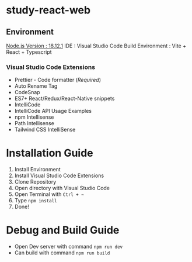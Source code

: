 # study-react-web

## Environment
[Node.js Version : 18.12.1](https://nodejs.org/) 
IDE : Visual Studio Code
Build Environment : Vite + React + Typescript

### Visual Studio Code Extensions
- Prettier - Code formatter (*Required*)
- Auto Rename Tag
- CodeSnap
- ES7+ React/Redux/React-Native snippets
- IntelliCode
- IntelliCode API Usage Examples
- npm Intellisense
- Path Intellisense
- Tailwind CSS IntelliSense

# Installation Guide
1. Install Environment
2. Install Visual Studio Code Extensions
3. Clone Repository
4. Open directory with Visual Studio Code
5. Open Terminal with `Ctrl + ~`
6. Type `npm install`
7. Done!

# Debug and Build Guide
- Open Dev server with command `npm run dev`
- Can build with command `npm run build`
